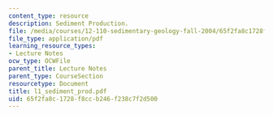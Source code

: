```yaml
---
content_type: resource
description: Sediment Production.
file: /media/courses/12-110-sedimentary-geology-fall-2004/65f2fa8c1728f8ccb246f238c7f2d500_l1_sediment_prod.pdf
file_type: application/pdf
learning_resource_types:
- Lecture Notes
ocw_type: OCWFile
parent_title: Lecture Notes
parent_type: CourseSection
resourcetype: Document
title: l1_sediment_prod.pdf
uid: 65f2fa8c-1728-f8cc-b246-f238c7f2d500
---
```

